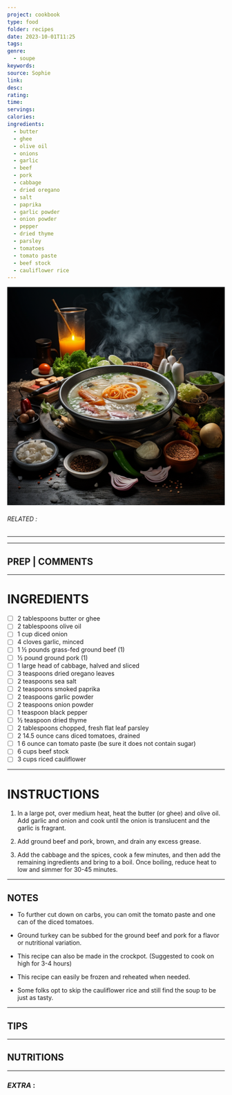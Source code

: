 ```yaml
---
project: cookbook
type: food
folder: recipes
date: 2023-10-01T11:25
tags: 
genre:
  - soupe
keywords: 
source: Sophie
link: 
desc: 
rating: 
time: 
servings: 
calories: 
ingredients:
  - butter
  - ghee
  - olive oil
  - onions
  - garlic
  - beef
  - pork
  - cabbage
  - dried oregano
  - salt
  - paprika
  - garlic powder
  - onion powder
  - pepper
  - dried thyme
  - parsley
  - tomatoes
  - tomato paste
  - beef stock
  - cauliflower rice
---
```


![IMAGE](_default.png)

###### *RELATED* : 
---


---
## PREP | COMMENTS



---
# INGREDIENTS

- [ ] 2 tablespoons butter or ghee
- [ ] 2 tablespoons olive oil
- [ ] 1 cup diced onion
- [ ] 4 cloves garlic, minced
- [ ] 1 ½ pounds grass-fed ground beef (1)
- [ ] ½ pound ground pork (1)
- [ ] 1 large head of cabbage, halved and sliced
- [ ] 3 teaspoons dried oregano leaves
- [ ] 2 teaspoons sea salt
- [ ] 2 teaspoons smoked paprika
- [ ] 2 teaspoons garlic powder
- [ ] 2 teaspoons onion powder
- [ ] 1 teaspoon black pepper
- [ ] ½ teaspoon dried thyme
- [ ] 2 tablespoons chopped, fresh flat leaf parsley
- [ ] 2 14.5 ounce cans diced tomatoes, drained
- [ ] 1 6 ounce can tomato paste (be sure it does not contain sugar)
- [ ] 6 cups beef stock
- [ ] 3 cups riced cauliflower

---
# INSTRUCTIONS

1. In a large pot, over medium heat, heat the butter (or ghee) and olive oil. Add garlic and onion and cook until the onion is translucent and the garlic is fragrant. 
    
2. Add ground beef and pork, brown, and drain any excess grease. 
    
3. Add the cabbage and the spices, cook a few minutes, and then add the remaining ingredients and bring to a boil. Once boiling, reduce heat to low and simmer for 30-45 minutes.

---
## NOTES

- To further cut down on carbs, you can omit the tomato paste and one can of the diced tomatoes. 
    
- Ground turkey can be subbed for the ground beef and pork for a flavor or nutritional variation. 
    
- This recipe can also be made in the crockpot. (Suggested to cook on high for 3-4 hours)
    
- This recipe can easily be frozen and reheated when needed. 
    
- Some folks opt to skip the cauliflower rice and still find the soup to be just as tasty.

---
## TIPS



---
## NUTRITIONS



---
### *EXTRA* :



